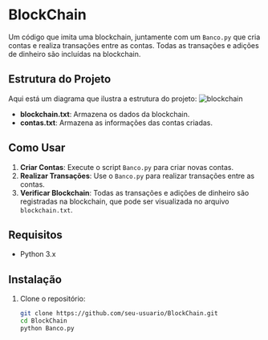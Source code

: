 # BlockChain

Um código que imita uma blockchain, juntamente com um `Banco.py` que cria contas e realiza transações entre as contas. Todas as transações e adições de dinheiro são incluídas na blockchain.

## Estrutura do Projeto
Aqui está um diagrama que ilustra a estrutura do projeto:
![blockchain](https://github.com/user-attachments/assets/862aaaff-a856-40fc-b7ac-22ed0491cc73)


- **blockchain.txt**: Armazena os dados da blockchain.
- **contas.txt**: Armazena as informações das contas criadas.

## Como Usar

1. **Criar Contas**: Execute o script `Banco.py` para criar novas contas.
2. **Realizar Transações**: Use o `Banco.py` para realizar transações entre as contas.
3. **Verificar Blockchain**: Todas as transações e adições de dinheiro são registradas na blockchain, que pode ser visualizada no arquivo `blockchain.txt`.

## Requisitos

- Python 3.x

## Instalação

1. Clone o repositório:
   ```bash
   git clone https://github.com/seu-usuario/BlockChain.git
   cd BlockChain
   python Banco.py

